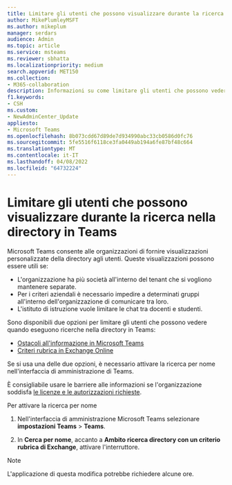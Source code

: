 ```yaml
---
title: Limitare gli utenti che possono visualizzare durante la ricerca nella directory in Teams
author: MikePlumleyMSFT
ms.author: mikeplum
manager: serdars
audience: Admin
ms.topic: article
ms.service: msteams
ms.reviewer: sbhatta
ms.localizationpriority: medium
search.appverid: MET150
ms.collection:
- M365-collaboration
description: Informazioni su come limitare gli utenti che possono vedere quando cercano nella directory in Teams.
f1.keywords:
- CSH
ms.custom:
- NewAdminCenter_Update
appliesto:
- Microsoft Teams
ms.openlocfilehash: 8b073cdd67d89de7d934990abc33cb0586d0fc76
ms.sourcegitcommit: 5fe5516f6118ce3fa0449ab194a6fe87bf48c664
ms.translationtype: MT
ms.contentlocale: it-IT
ms.lasthandoff: 04/08/2022
ms.locfileid: "64732224"
---
```

# <a name="limit-who-users-can-see-when-searching-the-directory-in-teams"></a>Limitare gli utenti che possono visualizzare durante la ricerca nella directory in Teams

Microsoft Teams consente alle organizzazioni di fornire visualizzazioni personalizzate della directory agli utenti. Queste visualizzazioni possono essere utili se:

- L'organizzazione ha più società all'interno del tenant che si vogliono mantenere separate.
- Per i criteri aziendali è necessario impedire a determinati gruppi all'interno dell'organizzazione di comunicare tra loro.
- L'istituto di istruzione vuole limitare le chat tra docenti e studenti.

Sono disponibili due opzioni per limitare gli utenti che possono vedere quando eseguono ricerche nella directory in Teams:

- [Ostacoli all'informazione in Microsoft Teams](/MicrosoftTeams/information-barriers-in-teams)
- [Criteri rubrica in Exchange Online](/exchange/address-books/address-book-policies/address-book-policies)

Se si usa una delle due opzioni, è necessario attivare la ricerca per nome nell'interfaccia di amministrazione di Teams.

È consigliabile usare le barriere alle informazioni se l'organizzazione soddisfa [le licenze e le autorizzazioni richieste](/microsoft-365/compliance/information-barriers#required-licenses-and-permissions).

Per attivare la ricerca per nome

1. Nell'interfaccia di amministrazione Microsoft Teams selezionare **impostazioni Teams** >  **Teams**.

1. In **Cerca per nome**, accanto a **Ambito ricerca directory con un criterio rubrica di Exchange**, attivare l'interruttore.

> [!Note]
> L'applicazione di questa modifica potrebbe richiedere alcune ore.

